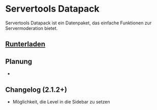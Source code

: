 # Servertools Datapack

Servertools Datapack ist ein Datenpaket, das einfache Funktionen zur Servermoderation bietet.

## [Runterladen](https://www.curseforge.com/minecraft/texture-packs/servertools/files)

## Planung
* 

## Changelog (2.1.2+)
* Möglichkeit, die Level in die Sidebar zu setzen
